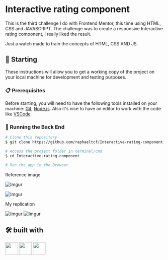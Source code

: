 # Interactive rating component


This is the third challenge I do with Frontend Mentor, this time using HTML, CSS and JAVASCRIPT.
The challenge was to create a responsive Interactive rating component, I really liked the result.

Just a watch made to train the concepts of HTML, CSS AND JS. 

## 🚀 Starting

These instructions will allow you to get a working copy of the project on your local machine for development and testing purposes.

### 📋 Prerequisites

Before starting, you will need to have the following tools installed on your machine:
[Git](https://git-scm.com), [Node.js](https://nodejs.org/en/). 
Also it's nice to have an editor to work with the code like [VSCode](https://code.visualstudio.com/)

### 🎲 Running the Back End

```bash
# Clone this repository
$ git clone https://github.com/raphaeltcf/Interactive-rating-component

# Access the project folder in terminal/cmd
$ cd Interactive-rating-component

# Run the app in the Browser
```

Reference image

![Imgur](https://i.imgur.com/5dHBhkm.jpg)

![Imgur](https://i.imgur.com/HVunFwh.jpg)

My replication

![Imgur](https://i.imgur.com/MoGl5k8.png)
![Imgur](https://i.imgur.com/Ra7DVRK.png)

## 🛠️ built with
<img src="https://cdn.jsdelivr.net/gh/devicons/devicon/icons/javascript/javascript-original.svg" width="40" height="40" /> <img src="https://cdn.jsdelivr.net/gh/devicons/devicon/icons/html5/html5-original.svg" width="40" height="40" />  <img src="https://cdn.jsdelivr.net/gh/devicons/devicon/icons/css3/css3-original.svg" width="40" height="40" />

